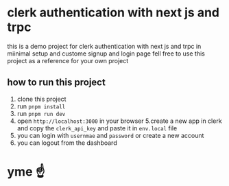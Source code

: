 # clerk authentication with next js and trpc

this is a demo project for clerk authentication with next js and trpc in miinimal setup and custome signup and login page
fell free to use this project as a reference for your own project

## how to run this project

1. clone this project
2. run `pnpm install`
3. run `pnpm run dev`
4. open `http://localhost:3000` in your browser
   5.create a new app in clerk and copy the `clerk_api_key` and paste it in `env.local` file
5. you can login with `usernmae` and `password` or create a new account
6. you can logout from the dashboard

# yme ☝️
